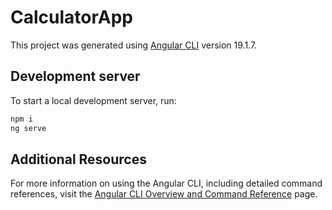 # CalculatorApp

This project was generated using [Angular CLI](https://github.com/angular/angular-cli) version 19.1.7.

## Development server

To start a local development server, run:

```bash
npm i
ng serve
```

## Additional Resources

For more information on using the Angular CLI, including detailed command references, visit the [Angular CLI Overview and Command Reference](https://angular.dev/tools/cli) page.
